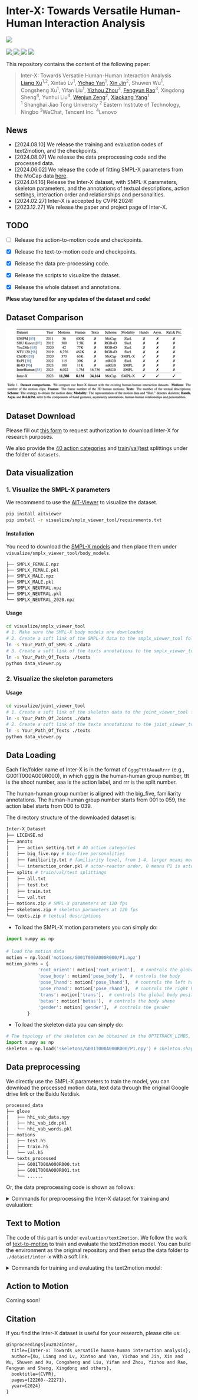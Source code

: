 # Inter-X: Towards Versatile Human-Human Interaction Analysis

![](./assets/teaser.png)

<p align="left">
  <a href='https://arxiv.org/abs/2312.16051'>
    <img src='https://img.shields.io/badge/Arxiv-2312.16051-A42C25?style=flat&logo=arXiv&logoColor=A42C25'>
  </a>
  <a href='https://arxiv.org/pdf/2312.16051.pdf'>
    <img src='https://img.shields.io/badge/Paper-PDF-yellow?style=flat&logo=arXiv&logoColor=yellow'>
  </a>
  <a href='https://liangxuy.github.io/inter-x/'>
  <img src='https://img.shields.io/badge/Project-Page-pink?style=flat&logo=Google%20chrome&logoColor=pink'></a>
  <a href="" target='_blank'>
    <img src="https://visitor-badge.laobi.icu/badge?page_id=liangxuy.Inter-X&left_color=gray&right_color=orange">
  </a>
</p>

This repository contains the content of the following paper:
> Inter-X: Towards Versatile Human-Human Interaction Analysis <br>[Liang Xu](https://liangxuy.github.io/)<sup>1,2</sup>, Xintao Lv<sup>1</sup>, [Yichao Yan](https://daodaofr.github.io/)<sup>1</sup>,  [Xin Jin](http://home.ustc.edu.cn/~jinxustc/)<sup>2</sup>, Shuwen Wu<sup>1</sup>, Congsheng Xu<sup>1</sup>, Yifan Liu<sup>1</sup>, [Yizhou Zhou](https://scholar.google.com/citations?user=dHBNmSkAAAAJ&hl=zh-CN)<sup>3</sup>, [Fengyun Rao](https://scholar.google.com/citations?user=38dACd4AAAAJ&hl=en)<sup>3</sup>, Xingdong Sheng<sup>4</sup>, Yunhui Liu<sup>4</sup>,  [Wenjun Zeng](https://scholar.google.com/citations?user=_cUfvYQAAAAJ&hl=en)<sup>2</sup>, [Xiaokang Yang](https://scholar.google.com/citations?user=yDEavdMAAAAJ&hl=zh-CN)<sup>1</sup><br>
> <sup>1</sup> Shanghai Jiao Tong University <sup>2</sup> Eastern Institute of Technology, Ningbo <sup>3</sup>WeChat, Tencent Inc. <sup>4</sup>Lenovo

## News
- [2024.08.10] We release the training and evaluation codes of text2motion, and the checkpoints.
- [2024.08.07] We release the data preprocessing code and the processed data.
- [2024.06.02] We release the code of fitting SMPL-X parameters from the MoCap data [here](https://github.com/LvXinTao/Mocap-to-SMPLX).
- [2024.04.16] Release the Inter-X dataset, with SMPL-X parameters, skeleton parameters, and the annotations of textual descriptions, action settings, interaction order and relationships and personalities.
- [2024.02.27] Inter-X is accepted by CVPR 2024!
- [2023.12.27] We release the paper and project page of Inter-X.

## TODO
- [ ] Release the action-to-motion code and checkpoints.
- [x] Release the text-to-motion code and checkpoints.
- [x] Release the data pre-processing code.
- [x] Release the scripts to visualize the dataset.
- [x] Release the whole dataset and annotations.


**Plese stay tuned for any updates of the dataset and code!**

## Dataset Comparison
![](./assets/dataset.jpg)


## Dataset Download
Please fill out [this form](https://forms.gle/Fp3wF6FNavwyrV8n9) to request authorization to download Inter-X for research purposes.

We also provide the [40 action categories](datasets/action_setting.txt) and [train](datasets/train.txt)/[val](datasets/val.txt)/[test](datasets/test.txt) splittings under the folder of `datasets`.

## Data visualization
### 1. Visualize the SMPL-X parameters

We recommend to use the [AIT-Viewer](https://github.com/eth-ait/aitviewer) to visualize the dataset.

```bash
pip install aitviewer
pip install -r visualize/smplx_viewer_tool/requirements.txt
```

#### Installation

You need to download the [SMPL-X models](https://smpl-x.is.tue.mpg.de/) and then place them under `visualize/smplx_viewer_tool/body_models`.

```
├── SMPLX_FEMALE.npz
├── SMPLX_FEMALE.pkl
├── SMPLX_MALE.npz
├── SMPLX_MALE.pkl
├── SMPLX_NEUTRAL.npz
├── SMPLX_NEUTRAL.pkl
└── SMPLX_NEUTRAL_2020.npz
```

#### Usage

```bash
cd visualize/smplx_viewer_tool
# 1. Make sure the SMPL-X body models are downloaded
# 2. Create a soft link of the SMPL-X data to the smplx_viewer_tool folder
ln -s Your_Path_Of_SMPL-X ./data
# 3. Create a soft link of the texts annotations to the smplx_viewer_tool folder
ln -s Your_Path_Of_Texts ./texts
python data_viewer.py
```


### 2. Visualize the skeleton parameters

#### Usage

```bash
cd visualize/joint_viewer_tool
# 1. Create a soft link of the skeleton data to the joint_viewer_tool folder
ln -s Your_Path_Of_Joints ./data
# 2. Create a soft link of the texts annotations to the joint_viewer_tool folder
ln -s Your_Path_Of_Texts ./texts
python data_viewer.py
```

## Data Loading

Each file/folder name of Inter-X is in the format of `GgggTtttAaaaRrrr` (e.g., G001T000A000R000), in which ggg is the human-human group number, ttt is the shoot number, aaa is the action label, and rrr is the split number. 

The human-human group number is aligned with the big_five, familiarity annotations. The human-human group number starts from 001 to 059, the action label starts from 000 to 039.

The directory structure of the downloaded dataset is:

```bash
Inter-X_Dataset
├── LICENSE.md
├── annots
│   ├── action_setting.txt # 40 action categories
│   ├── big_five.npy # big-five personalities
│   ├── familiarity.txt # familiarity level, from 1-4, larger means more familiar
│   └── interaction_order.pkl # actor-reactor order, 0 means P1 is actor; 1 means P2 is actor
├── splits # train/val/test splittings
│   ├── all.txt
│   ├── test.txt
│   ├── train.txt
│   └── val.txt
├── motions.zip # SMPL-X parameters at 120 fps
├── skeletons.zip # skeleton parameters at 120 fps
└── texts.zip # textual descriptions
```

- To load the SMPL-X motion parameters you can simply do:
```python
import numpy as np

# load the motion data
motion = np.load('motions/G001T000A000R000/P1.npz')
motion_parms = {
            'root_orient': motion['root_orient'],  # controls the global root orientation
            'pose_body': motion['pose_body'],  # controls the body
            'pose_lhand': motion['pose_lhand'],  # controls the left hand articulation
            'pose_rhand': motion['pose_rhand'],  # controls the right hand articulation
            'trans': motion['trans'],  # controls the global body position
            'betas': motion['betas'],  # controls the body shape
            'gender': motion['gender'],  # controls the gender
        }
```
- To load the skeleton data you can simply do:
```python
# The topology of the skeleton can be obtained in the OPTITRACK_LIMBS, SELECTED_JOINTS of the joint_viewer_tool/data_viewer.py
import numpy as np
skeleton = np.load('skeletons/G001T000A000R000/P1.npy') # skeleton.shape: (T, 64, 3)
```

## Data preprocessing

We directly use the SMPL-X parameters to train the model, you can download the processed motion data, text data through the original Google drive link or the Baidu Netdisk.

```
processed_data
├── glove
│   ├── hhi_vab_data.npy
│   ├── hhi_vab_idx.pkl
│   └── hhi_vab_words.pkl
├── motions
│   ├── test.h5
│   ├── train.h5
│   └── val.h5
└── texts_processed
    ├── G001T000A000R000.txt
    ├── G001T000A000R001.txt
    └── ......
```

Or, the data preprocessing code is shown as follows:

<details>
  <summary>Commands for preprocessing the Inter-X dataset for training and evaluation:</summary>

  1. Please clone the repository by the following command:
      ```
      git clone https://github.com/liangxuy/Inter-X.git
      cd Inter-X/preprocessing
      ```
      
  2. Setup the environment
      * Install ffmpeg (if not already installed)
        ```
        sudo apt update
        sudo apt install ffmpeg
        ```
      * Setup conda environment
        ```
        conda env create -f environment.yml
        conda activate inter-x
        python -m spacy download en_core_web_sm
        pip install git+https://github.com/openai/CLIP.git
        ```
        You can also manually download and install en_core_web_sm by download the [en_core_web_sm-2.3.0.tar.gz](https://github.com/explosion/spacy-models/releases/download/en_core_web_sm-2.3.0/en_core_web_sm-2.3.0.tar.gz) and then run `pip install en_core_web_sm-2.3.0.tar.gz`.

  3. Prepare the `motions.zip`, `texts.zip`, `splits`, etc.

  4. Run the commands one by one:

      * 1. Motion data processing, we downsample to 30 fps for training and evaluation

        ```
        python 1_prepare_data.py
        ```
      * 2. Split train, test and val

        ```
        python 2_split_train_val.py
        ```
      * 3. Processing text annotations
      
        Download the [glove.6B.zip](https://nlp.stanford.edu/data/glove.6B.zip) and set the path of `glove_file`.
        ```
        python 3_text_process.py
        ```

      * 4. For human reaction generation

        ```
        python 4_reaction_generation.py
        ```
</details>


## Text to Motion

The code of this part is under `evaluation/text2motion`. We follow the work of [text-to-motion](https://github.com/EricGuo5513/text-to-motion) to train and evaluate the text2motion model. You can build the environment as the original repository and then setup the data folder to `./dataset/inter-x` with a soft link.

<details>
  <summary>Commands for training and evaluating the text2motion model:</summary>

We have provided the trained models on the dataset Google Drive link. You can download the checkpoints and put them to `checkpoints/hhi` to **skip the step 1~4** and organize them as:

```
checkpoints/hhi
├── Comp_v6_KLD01
│   ├── model
│   │   └── latest.tar
│   └── opt.txt
├── Decomp_SP001_SM001_H512
│   └── model
│       └── latest.tar
├── length_est_bigru
│   └── model
│       └── latest.tar
└── text_mot_match
    └── model
        └── finest.tar
```

1. Training motion autoencoder
    ```
    python train_decomp_v3.py --name Decomp_SP001_SM001_H512 --gpu_id 0 --window_size 24 --dataset_name hhi
    ```

2. Training text2length model
    ```
    python train_length_est.py --name length_est_bigru --gpu_id 0 --dataset_name hhi
    ```

3. Training text2motion model
    ```
    python train_comp_v6.py --name Comp_v6_KLD01 --gpu_id 0 --lambda_kld 0.01 --dataset_name hhi
    ```

4. Training motion & text feature extractors
    ```
    python train_tex_mot_match.py --name text_mot_match --gpu_id 0 --batch_size 8 --dataset_name hhi
    ```

5. Quantitative Evaluations
    ```
    python final_evaluation.py
    ```
    The statistical results will be saved to ./hhi_evaluation.log.

</details>


## Action to Motion

Coming soon!

## Citation
If you find the Inter-X dataset is useful for your research, please cite us:

```
@inproceedings{xu2024inter,
  title={Inter-x: Towards versatile human-human interaction analysis},
  author={Xu, Liang and Lv, Xintao and Yan, Yichao and Jin, Xin and Wu, Shuwen and Xu, Congsheng and Liu, Yifan and Zhou, Yizhou and Rao, Fengyun and Sheng, Xingdong and others},
  booktitle={CVPR},
  pages={22260--22271},
  year={2024}
}
```